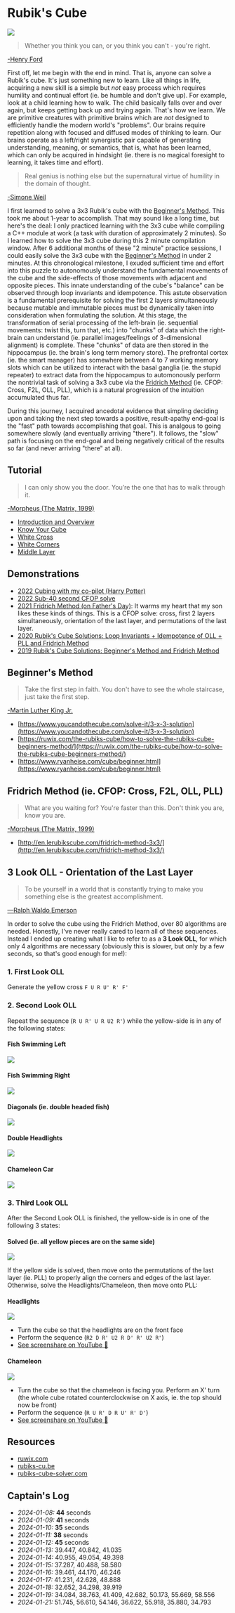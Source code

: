 # Rubik's Cube
![](rubiks_cube.png)

> Whether you think you can, or you think you can't - you're right.
>
[-Henry Ford](https://en.wikipedia.org/wiki/Henry_Ford)

First off, let me begin with the end in mind.  That is, anyone can solve a Rubik's cube.  It's just something new to learn.  Like all things in life, acquiring a new skill is a simple but *not* easy process which requires humility and continual effort (ie. be humble and don't give up).  For example, look at a child learning how to walk.  The child basically falls over and over again, but keeps getting back up and trying again.  That's how we learn.  We are primitive creatures with primitive brains which are *not* designed to efficiently handle the modern world's "problems".  Our brains require repetition along with focused and diffused modes of thinking to learn.  Our brains operate as a left/right synergistic pair capable of generating understanding, meaning, or semantics, that is, what has been learned, which can only be acquired in hindsight (ie. there is no magical foresight to learning, it takes time and effort).

> Real genius is nothing else but the supernatural virtue of humility in the domain of thought.
>
[-Simone Weil](https://en.wikipedia.org/wiki/Simone_Weil)

I first learned to solve a 3x3 Rubik's cube with the [Beginner's Method](https://ruwix.com/the-rubiks-cube/how-to-solve-the-rubiks-cube-beginners-method/).  This took me about 1-year to accomplish.  That may sound like a long time, but here's the deal: I only practiced learning with the 3x3 cube while compiling a C++ module at work (a task with duration of approximately 2 minutes).  So I learned how to solve the 3x3 cube during this 2 minute compilation window.  After 6 additional months of these "2 minute" practice sessions, I could easily solve the 3x3 cube with the [Beginner's Method](https://ruwix.com/the-rubiks-cube/how-to-solve-the-rubiks-cube-beginners-method/) in under 2 minutes.  At this chronological milestone, I exuded sufficient time and effort into this puzzle to autonomously understand the fundamental movements of the cube and the side-effects of those movements with adjacent and opposite pieces.  This innate understanding of the cube's "balance" can be observed through loop invariants and idempotence.  This astute observation is a fundamental prerequisite for solving the first 2 layers simultaneously because mutable and immutable pieces must be dynamically taken into consideration when formulating the solution.  At this stage, the transformation of serial processing of the left-brain (ie. sequential movements: twist this, turn that, etc.) into "chunks" of data which the right-brain can understand (ie. parallel images/feelings of 3-dimensional alignment) is complete.  These "chunks" of data are then stored in the hippocampus (ie. the brain's long term memory store).  The prefrontal cortex (ie. the smart manager) has somewhere between 4 to 7 working memory slots which can be utilized to interact with the basal ganglia (ie. the stupid repeater) to extract data from the hippocampus to automonously perform the nontrivial task of solving a 3x3 cube via the [Fridrich Method](https://ruwix.com/the-rubiks-cube/advanced-cfop-fridrich/) (ie. CFOP: Cross, F2L, OLL, PLL), which is a natural progression of the intuition accumulated thus far.

During this journey, I acquired ancedotal evidence that simpling deciding upon and taking the next step towards a positive, result-apathy end-goal is the "fast" path towards accomplishing that goal.  This is analgous to going somewhere slowly (and eventually arriving "there").  It follows, the "slow" path is focusing on the end-goal and being negatively critical of the results so far (and never arriving "there" at all).

## Tutorial
> I can only show you the door. You’re the one that has to walk through it.
>
[-Morpheus (The Matrix, 1999)](https://en.wikipedia.org/wiki/The_Matrix)

* [Introduction and Overview](https://www.youtube.com/watch?v=FpV8LeDJlXQ)
* [Know Your Cube](https://www.youtube.com/watch?v=KRiHwcC6oCo)
* [White Cross](https://www.youtube.com/watch?v=4U1eGLw3X8k)
* [White Corners](https://www.youtube.com/watch?v=xIC4tbCTcqo)
* [Middle Layer](https://www.youtube.com/watch?v=DAm2iH-lDFU)

## Demonstrations
* [2022 Cubing with my co-pilot (Harry Potter)](https://www.youtube.com/watch?v=TDZSIdIu0f0)
* [2022 Sub-40 second CFOP solve](https://www.youtube.com/watch?v=pBbMj0WkfUc)
* [2021 Fridrich Method (on Father's Day)](https://www.youtube.com/watch?v=uW24wSNrm5w): It warms my heart that my son likes these kinds of things.  This is a CFOP solve: cross, first 2 layers simultaneously, orientation of the last layer, and permutations of the last layer.
* [2020 Rubik's Cube Solutions: Loop Invariants + Idempotence of OLL + PLL and Fridrich Method](https://www.youtube.com/watch?v=PQrcjo3kj2A&feature=youtu.be)
* [2019 Rubik's Cube Solutions: Beginner's Method and Fridrich Method](http://www.youtube.com/watch?v=lbKGoJQKRRE)

## Beginner's Method

> Take the first step in faith. You don't have to see the whole staircase, just take the first step.
>
[-Martin Luther King Jr.](https://en.wikipedia.org/wiki/Martin_Luther_King_Jr.)

* [https://www.youcandothecube.com/solve-it/3-x-3-solution](https://www.youcandothecube.com/solve-it/3-x-3-solution)
* [https://ruwix.com/the-rubiks-cube/how-to-solve-the-rubiks-cube-beginners-method/](https://ruwix.com/the-rubiks-cube/how-to-solve-the-rubiks-cube-beginners-method/)
* [https://www.ryanheise.com/cube/beginner.html](https://www.ryanheise.com/cube/beginner.html)

## Fridrich Method (ie. CFOP: Cross, F2L, OLL, PLL)
> What are you waiting for? You're faster than this. Don't think you are, know you are.
>
[-Morpheus (The Matrix, 1999)](https://en.wikipedia.org/wiki/The_Matrix)

* [http://en.lerubikscube.com/fridrich-method-3x3/](http://en.lerubikscube.com/fridrich-method-3x3/)

## 3 Look OLL - Orientation of the Last Layer

> To be yourself in a world that is constantly trying to make you something else is the greatest accomplishment.
>
[—Ralph Waldo Emerson](https://en.wikipedia.org/wiki/Ralph_Waldo_Emerson)

In order to solve the cube using the Fridrich Method, over 80 algorithms are needed.  Honestly, I've never really cared to learn all of these sequences.  Instead I ended up creating what I like to refer to as a **3 Look OLL**, for which only 4 algorithms are necessary (obviously this is slower, but only by a few seconds, so that's good enough for me!):

### 1. First Look OLL

Generate the yellow cross `F U R U' R' F'`

### 2. Second Look OLL

Repeat the sequence (```R U R' U R U2 R'```) while the yellow-side is in any of the following states:

#### Fish Swimming Left
![](fish-swimming-left.png)

#### Fish Swimming Right
![](fish-swimming-right.png)

#### Diagonals (ie. double headed fish)
![](double-headed-fish.png)

#### Double Headlights
![](double-headlights.png)

#### Chameleon Car
![](chameleon-car.png)

### 3. Third Look OLL

After the Second Look OLL is finished, the yellow-side is in one of the following 3 states:

#### Solved (ie. all yellow pieces are on the same side)
![](solved.png)

If the yellow side is solved, then move onto the permutations of the last layer (ie. PLL) to properly align the corners and edges of the last layer.  Otherwise, solve the Headlights/Chameleon, then move onto PLL:

#### Headlights
![](headlights.png)
* Turn the cube so that the headlights are on the front face
* Perform the sequence (```R2 D R' U2 R D' R' U2 R'```)
* [See screenshare on YouTube 👀](https://www.youtube.com/shorts/h5J8DKMFn78)

#### Chameleon
![](chameleon.png)
* Turn the cube so that the chameleon is facing you.  Perform an X' turn (the whole cube rotated counterclockwise on X axis, ie. the top should now be front)
* Perform the sequence (```R U R' D R U' R' D'```)
* [See screenshare on YouTube 👀](https://www.youtube.com/shorts/ok2RUqkuzXo)

## Resources
* [ruwix.com](https://ruwix.com/)
* [rubiks-cu.be](https://rubiks-cu.be/)
* [rubiks-cube-solver.com](https://rubiks-cube-solver.com/)

## Captain's Log

* *2024-01-08:* **44** seconds
* *2024-01-09:* **41** seconds
* *2024-01-10:* **35** seconds
* *2024-01-11:* **38** seconds
* *2024-01-12:* **45** seconds
* *2024-01-13:* 39.447, 40.842, 41.035
* *2024-01-14:* 40.955, 49.054, 49.398
* *2024-01-15:* 37.287, 40.488, 58.580
* *2024-01-16:* 39.461, 44.170, 46.246
* *2024-01-17:* 41.231, 42.628, 48.888
* *2024-01-18:* 32.652, 34.298, 39.919
* *2024-01-19:* 34.084, 38.763, 41.409, 42.682, 50.173, 55.669, 58.556
* *2024-01-21:* 51.745, 56.610, 54.146, 36.622, 55.918, 35.880, 34.793
